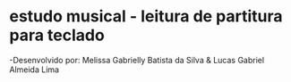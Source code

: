 # estudo musical - leitura de partitura para teclado

-Desenvolvido por: Melissa Gabrielly Batista da Silva & Lucas Gabriel Almeida Lima
